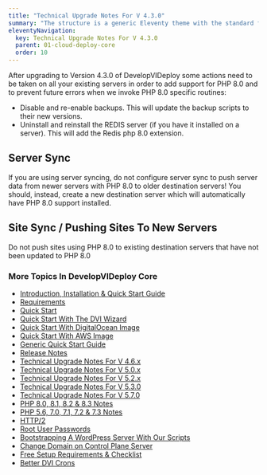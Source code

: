 ```yaml
---
title: "Technical Upgrade Notes For V 4.3.0"
summary: "The structure is a generic Eleventy theme with the standard folder and file names."
eleventyNavigation:
  key: Technical Upgrade Notes For V 4.3.0
  parent: 01-cloud-deploy-core
  order: 10
---
```

After upgrading to Version 4.3.0 of DevelopVIDeploy some actions need to be taken on all your existing servers in order to add support for PHP 8.0 and to prevent future errors when we invoke PHP 8.0 specific routines:

*   Disable and re-enable backups. This will update the backup scripts to their new versions.
*   Uninstall and reinstall the REDIS server (if you have it installed on a server). This will add the Redis php 8.0 extension.

## Server Sync

If you are using server syncing, do not configure server sync to push server data from newer servers with PHP 8.0 to older destination servers! You should, instead, create a new destination server which will automatically have PHP 8.0 support installed.

## Site Sync / Pushing Sites To New Servers

Do not push sites using PHP 8.0 to existing destination servers that have not been updated to PHP 8.0

### More Topics In DevelopVIDeploy Core

*   [Introduction, Installation & Quick Start Guide](https://web.archive.org/web/20240529144109/https://wpclouddeploy.com/documentation/wpcloud-deploy/introduction-to-wpcloud-deploy/)
*   [Requirements](https://web.archive.org/web/20240529144109/https://wpclouddeploy.com/documentation/wpcloud-deploy/requirements/)
*   [Quick Start](https://web.archive.org/web/20240529144109/https://wpclouddeploy.com/documentation/wpcloud-deploy/quick-start/)
*   [Quick Start With The DVI Wizard](https://web.archive.org/web/20240529144109/https://wpclouddeploy.com/documentation/wpcloud-deploy/quick-start-with-digitalocean-wizard/)
*   [Quick Start With DigitalOcean Image](https://web.archive.org/web/20240529144109/https://wpclouddeploy.com/documentation/wpcloud-deploy/quick-start-with-digitalocean-image/)
*   [Quick Start With AWS Image](https://web.archive.org/web/20240529144109/https://wpclouddeploy.com/documentation/wpcloud-deploy-user-guide/quick-start-with-aws-image/)
*   [Generic Quick Start Guide](https://web.archive.org/web/20240529144109/https://wpclouddeploy.com/documentation/wpcloud-deploy-user-guide/quick-start-the-harder-way/)
*   [Release Notes](https://web.archive.org/web/20240529144109/https://wpclouddeploy.com/documentation/wpcloud-deploy/release-notes/)
*   [Technical Upgrade Notes For V 4.6.x](https://web.archive.org/web/20240529144109/https://wpclouddeploy.com/documentation/more/technical-upgrade-notes-for-v-4-6-0/)
*   [Technical Upgrade Notes For V 5.0.x](https://web.archive.org/web/20240529144109/https://wpclouddeploy.com/documentation/more/technical-upgrade-notes-for-v-5-0-x/)
*   [Technical Upgrade Notes For V 5.2.x](https://web.archive.org/web/20240529144109/https://wpclouddeploy.com/documentation/more/technical-upgrade-notes-for-v-5-2-x/)
*   [Technical Upgrade Notes For V 5.3.0](https://web.archive.org/web/20240529144109/https://wpclouddeploy.com/documentation/more/technical-upgrade-notes-for-v-5-3-0/)
*   [Technical Upgrade Notes For V 5.7.0](https://web.archive.org/web/20240529144109/https://wpclouddeploy.com/documentation/more/technical-upgrade-notes-for-v-5-7-0/)
*   [PHP 8.0, 8.1, 8.2 & 8.3 Notes](https://web.archive.org/web/20240529144109/https://wpclouddeploy.com/documentation/more/php-8-0-8-1-notes/)
*   [PHP 5.6, 7.0, 7.1, 7.2 & 7.3 Notes](https://web.archive.org/web/20240529144109/https://wpclouddeploy.com/documentation/more/php-5-6-7-0-7-1-7-2-7-3-notes/)
*   [HTTP/2](https://web.archive.org/web/20240529144109/https://wpclouddeploy.com/documentation/wpcloud-deploy-admin/http-2/)
*   [Root User Passwords](https://web.archive.org/web/20240529144109/https://wpclouddeploy.com/documentation/wpcloud-deploy-admin/root-user-passwords/)
*   [Bootstrapping A WordPress Server With Our Scripts](https://web.archive.org/web/20240529144109/https://wpclouddeploy.com/documentation/wpcloud-deploy-admin/bootstrapping-a-wordpress-server-with-our-scripts/)
*   [Change Domain on Control Plane Server](https://web.archive.org/web/20240529144109/https://wpclouddeploy.com/documentation/wpcloud-deploy/change-domain-on-control-plane-server/)
*   [Free Setup Requirements & Checklist](https://web.archive.org/web/20240529144109/https://wpclouddeploy.com/documentation/wpcloud-deploy-admin/free-setup-requirements-checklist/)
*   [Better DVI Crons](https://web.archive.org/web/20240529144109/https://wpclouddeploy.com/documentation/wpcloud-deploy/better-wpcd-crons/)
